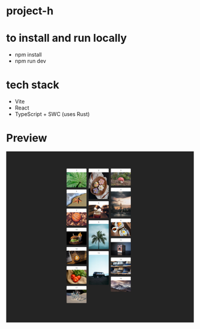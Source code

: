 # project-h

# to install and run locally

- npm install
- npm run dev

# tech stack

- Vite
- React
- TypeScript + SWC (uses Rust)

# Preview

![Project H Preview](./img.png)

